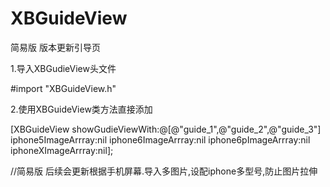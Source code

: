 # XBGuideView
简易版 版本更新引导页 


1.导入XBGudieView头文件

  #import "XBGuideView.h"
  
  
2.使用XBGuideView类方法直接添加

   [XBGuideView showGudieViewWith:@[@"guide_1",@"guide_2",@"guide_3"] iphone5ImageArrray:nil iphone6ImageArrray:nil iphone6pImageArrray:nil iphoneXImageArrray:nil];

 
 
//简易版 后续会更新根据手机屏幕.导入多图片,设配iphone多型号,防止图片拉伸
